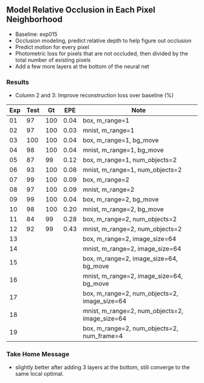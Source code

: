 ## Model Relative Occlusion in Each Pixel Neighborhood

- Baseline: exp015
- Occlusion modeling, predict relative depth to help figure out occlusion
- Predict motion for every pixel
- Photometric loss for pixels that are not occluded, then divided by the total number of existing pixels
- Add a few more layers at the bottom of the neural net

### Results

- Column 2 and 3: Improve reconstruction loss over baseline (%) 

| Exp  | Test | Gt   | EPE  | Note |
| ---- | ---- | ---- | ---- | ---- | 
| 01 | 97 | 100 | 0.04 | box, m_range=1 |
| 02 | 97 | 100 | 0.03 | mnist, m_range=1 |
| 03 | 100 | 100 | 0.04 | box, m_range=1, bg_move |
| 04 | 98 | 100 | 0.04 | mnist, m_range=1, bg_move |
| 05 | 87 | 99 | 0.12 | box, m_range=1, num_objects=2 |
| 06 | 93 | 100 | 0.08 | mnist, m_range=1, num_objects=2 |
| 07 | 99 | 100 | 0.09 | box, m_range=2 |
| 08 | 97 | 100 | 0.09 | mnist, m_range=2 |
| 09 | 99 | 100 | 0.04 | box, m_range=2, bg_move |
| 10 | 98 | 100 | 0.20 | mnist, m_range=2, bg_move |
| 11 | 84 | 99 | 0.28 | box, m_range=2, num_objects=2 |
| 12 | 92 | 99 | 0.43 | mnist, m_range=2, num_objects=2 |
| 13 |  |  |  | box, m_range=2, image_size=64 |
| 14 |  |  |  | mnist, m_range=2, image_size=64 |
| 15 |    |  |      | box, m_range=2, image_size=64, bg_move |
| 16 |    |  |      | mnist, m_range=2, image_size=64, bg_move |
| 17 |    |  |      | box, m_range=2, num_objects=2, image_size=64 |
| 18 |    |  |      | mnist, m_range=2, num_objects=2, image_size=64 |
| 19 |    |  |      | box, m_range=2, num_objects=2, num_frame=4 |

### Take Home Message

- slightly better after adding 3 layers at the bottom, still converge to the same local optimal.
